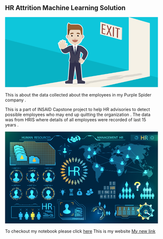 ## HR Attrition Machine Learning Solution

![Source: Sharoond](https://github.com/sharoond/hr-employee-attrition-Sharoon/blob/main/Attrtion.png?raw=true)

This is about the data collected about the employees in my Purple Spider company . 

This is a part of INSAID Capstone  project to help HR advisories to detect possible employees who may end up quitting the organization . The data was from HRIS where details of all employees were recorded of last 15 years .


![enter image description here](https://github.com/sharoond/hr-employee-attrition-Sharoon/blob/main/hr-analytics-10.jpg?raw=true)


To checkout my notebook please click [here](https://github.com/sharoond/hr-employee-attrition-Sharoon/blob/main/HR_Analytics.ipynb) 
This is my website [My new link](https://www.insaid.co)
